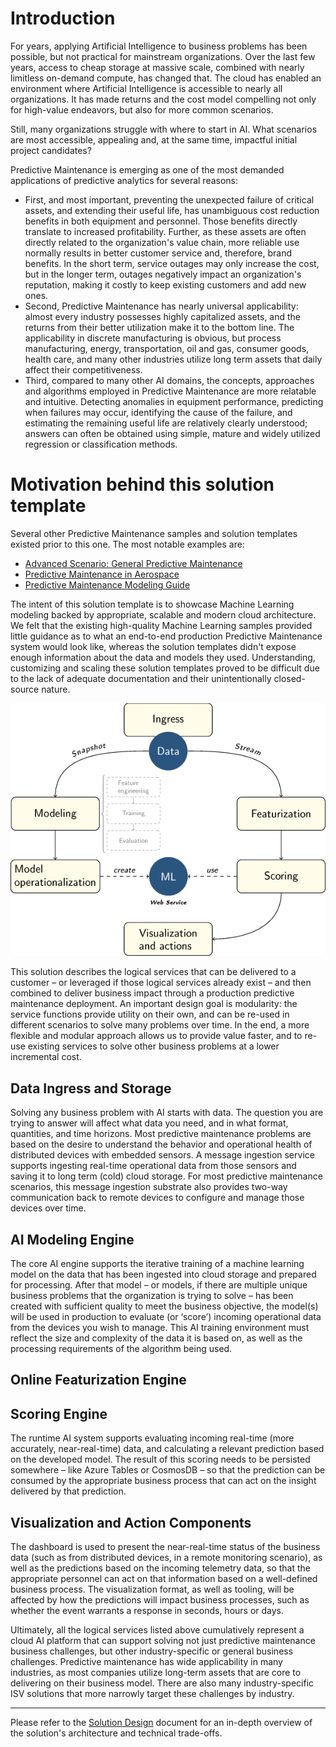 # Introduction

For years, applying Artificial Intelligence to business problems has been possible, but not practical for mainstream organizations. Over the last few years, access to cheap storage at massive scale, combined with nearly limitless on-demand compute, has changed that. The cloud has enabled an environment where Artificial Intelligence is accessible to nearly all organizations. It has made returns and the cost model compelling not only for high-value endeavors, but also for more common scenarios.

Still, many organizations struggle with where to start in AI. What scenarios are most accessible, appealing and, at the same time, impactful initial project candidates?

Predictive Maintenance is emerging as one of the most demanded applications of predictive analytics for several reasons:

* First, and most important, preventing the unexpected failure of critical assets, and extending their useful life, has unambiguous cost reduction benefits in both equipment and personnel. Those benefits directly translate to increased profitability.  Further, as these assets are often directly related to the organization's value chain, more reliable use normally results in better customer service and, therefore, brand benefits. In the short term, service outages may only increase the cost, but in the longer term, outages negatively impact an organization's reputation, making it costly to keep existing customers and add new ones.
* Second, Predictive Maintenance has nearly universal applicability: almost every industry possesses highly capitalized assets, and the returns from their better utilization make it to the bottom line. The applicability in discrete manufacturing is obvious, but process manufacturing, energy, transportation, oil and gas, consumer goods, health care, and many other industries utilize long term assets that daily affect their competitiveness.
* Third, compared to many other AI domains, the concepts, approaches and algorithms employed in Predictive Maintenance are more relatable and intuitive.  Detecting anomalies in equipment performance, predicting when failures may occur, identifying the cause of the failure, and estimating the remaining useful life are relatively clearly understood; answers can often be obtained using simple, mature and widely utilized regression or classification methods.

# Motivation behind this solution template

Several other Predictive Maintenance samples and solution templates existed prior to this one. The most notable examples are:

* [Advanced Scenario: General Predictive Maintenance](https://github.com/Azure/MachineLearningSamples-PredictiveMaintenance)
* [Predictive Maintenance in Aerospace](https://gallery.azure.ai/Solution/Predictive-Maintenance-10)
* [Predictive Maintenance Modeling Guide](https://gallery.azure.ai/Collection/Predictive-Maintenance-Implementation-Guide-1)

The intent of this solution template is to showcase Machine Learning modeling backed by appropriate, scalable and modern cloud architecture. We felt that the existing high-quality Machine Learning samples provided little guidance as to what an end-to-end production Predictive Maintenance system would look like, whereas the solution templates didn't expose enough information about the data and models they used. Understanding, customizing and scaling these solution templates proved to be difficult due to the lack of adequate documentation and their unintentionally closed-source nature.

![](img/data_flow.png)

This solution describes the logical services that can be delivered to a customer – or leveraged if those logical services already exist – and then combined to deliver business impact through a production predictive maintenance deployment.  An important design goal is modularity: the service functions provide utility on their own, and can be re-used in different scenarios to solve many problems over time.  In the end, a more flexible and modular approach allows us to provide value faster, and to re-use existing services to solve other business problems at a lower incremental cost.

## Data Ingress and Storage

Solving any business problem with AI starts with data. The question you are trying to answer will affect what data you need, and in what format, quantities, and time horizons.  Most predictive maintenance problems are based on the desire to understand the behavior and operational health of distributed devices with embedded sensors. A message ingestion service supports ingesting real-time operational data from those sensors and saving it to long term (cold) cloud storage.  For most predictive maintenance scenarios, this message ingestion substrate also provides two-way communication back to remote devices to configure and manage those devices over time.

## AI Modeling Engine
The core AI engine supports the iterative training of a machine learning model on the data that has been ingested into cloud storage and prepared for processing. After that model – or models, if there are multiple unique business problems that the organization is trying to solve – has been created with sufficient quality to meet the business objective, the model(s) will be used in production to evaluate (or ‘score’) incoming operational data from the devices you wish to manage.  This AI training environment must reflect the size and complexity of the data it is based on, as well as the processing requirements of the algorithm being used.

## Online Featurization Engine

## Scoring Engine
The runtime AI system supports evaluating incoming real-time (more accurately, near-real-time) data, and calculating a relevant prediction based on the developed model. The result of this scoring needs to be persisted somewhere – like Azure Tables or CosmosDB – so that the prediction can be consumed by the appropriate business process that can act on the insight delivered by that prediction.

## Visualization and Action Components
The dashboard is used to present the near-real-time status of the business data (such as from distributed devices, in a remote monitoring scenario), as well as the predictions based on the incoming telemetry data, so that the appropriate personnel can act on that information based on a well-defined business process.  The visualization format, as well as tooling, will be affected by how the predictions will impact business processes, such as whether the event warrants a response in seconds, hours or days.

Ultimately, all the logical services listed above cumulatively represent a cloud AI platform that can support solving not just predictive maintenance business challenges, but other industry-specific or general business challenges.
Predictive maintenance has wide applicability in many industries, as most companies utilize long-term assets that are core to delivering on their business model. There are also many industry-specific ISV solutions that more narrowly target these challenges by industry.

<div class="github-only">

---

Please refer to the [Solution Design](Solution-Design.md) document for an in-depth overview of the solution's architecture and technical trade-offs.
</div>
